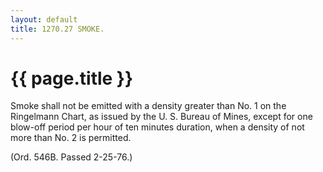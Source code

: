 ```yaml
---
layout: default 
title: 1270.27 SMOKE.
---
```


{{ page.title }}
================

Smoke shall not be emitted with a density greater than No. 1 on the
Ringelmann Chart, as issued by the U. S. Bureau of Mines, except for one
blow-off period per hour of ten minutes duration, when a density of not
more than No. 2 is permitted.

(Ord. 546B. Passed 2-25-76.)
